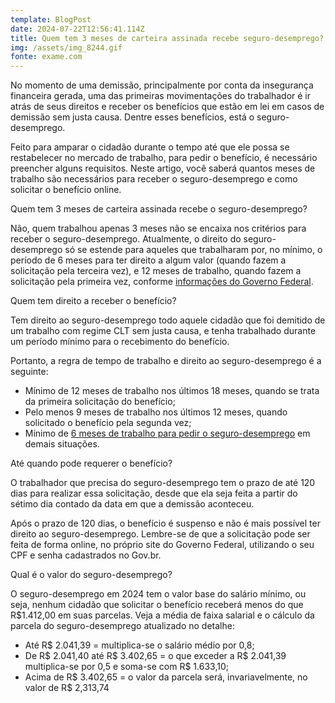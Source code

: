 ```yaml
---
template: BlogPost
date: 2024-07-22T12:56:41.114Z
title: Quem tem 3 meses de carteira assinada recebe seguro-desemprego?
img: /assets/img_8244.gif
fonte: exame.com
---
```



No momento de uma demissão, principalmente por conta da insegurança financeira gerada, uma das primeiras movimentações do trabalhador é ir atrás de seus direitos e receber os benefícios que estão em lei em casos de demissão sem justa causa. Dentre esses benefícios, está o seguro-desemprego.



Feito para amparar o cidadão durante o tempo até que ele possa se restabelecer no mercado de trabalho, para pedir o benefício, é necessário preencher alguns requisitos. Neste artigo, você saberá quantos meses de trabalho são necessários para receber o seguro-desemprego e como solicitar o benefício online.



Quem tem 3 meses de carteira assinada recebe o seguro-desemprego?

Não, quem trabalhou apenas 3 meses não se encaixa nos critérios para receber o seguro-desemprego. Atualmente, o direito do seguro-desemprego só se estende para aqueles que trabalharam por, no mínimo, o período de 6 meses para ter direito a algum valor (quando fazem a solicitação pela terceira vez), e 12 meses de trabalho, quando fazem a solicitação pela primeira vez, conforme [informações do Governo Federal](https://www.gov.br/pt-br/servicos/solicitar-o-seguro-desemprego).

Quem tem direito a receber o benefício?

Tem direito ao seguro-desemprego todo aquele cidadão que foi demitido de um trabalho com regime CLT sem justa causa, e tenha trabalhado durante um período mínimo para o recebimento do benefício.

Portanto, a regra de tempo de trabalho e direito ao seguro-desemprego é a seguinte:

* Mínimo de 12 meses de trabalho nos últimos 18 meses, quando se trata da primeira solicitação do benefício;
* Pelo menos 9 meses de trabalho nos últimos 12 meses, quando solicitado o benefício pela segunda vez;
* Mínimo de [6 meses de trabalho para pedir o seguro-desemprego](https://exame.com/brasil/guia-do-cidadao/trabalhei-so-6-meses-tenho-direito-ao-seguro-desemprego-entenda/) em demais situações.

Até quando pode requerer o benefício?

O trabalhador que precisa do seguro-desemprego tem o prazo de até 120 dias para realizar essa solicitação, desde que ela seja feita a partir do sétimo dia contado da data em que a demissão aconteceu.

Após o prazo de 120 dias, o benefício é suspenso e não é mais possível ter direito ao seguro-desemprego. Lembre-se de que a solicitação pode ser feita de forma online, no próprio site do Governo Federal, utilizando o seu CPF e senha cadastrados no Gov.br.

Qual é o valor do seguro-desemprego?

O seguro-desemprego em 2024 tem o valor base do salário mínimo, ou seja, nenhum cidadão que solicitar o benefício receberá menos do que R$1.412,00 em suas parcelas. Veja a média de faixa salarial e o cálculo da parcela do seguro-desemprego atualizado no detalhe:

* Até R$ 2.041,39 = multiplica-se o salário médio por 0,8;
* De R$ 2.041,40 até R$ 3.402,65 = o que exceder a R$ 2.041,39 multiplica-se por 0,5 e soma-se com R$ 1.633,10;
* Acima de R$ 3.402,65 = o valor da parcela será, invariavelmente, no valor de R$ 2,313,74